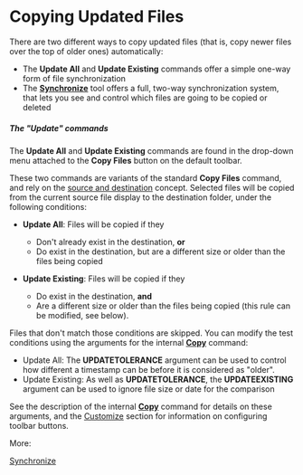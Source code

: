 # Copying Updated Files

There are two different ways to copy updated files (that is, copy newer files over the top of older ones) automatically:

- The **Update All** and **Update Existing** commands offer a simple one-way form of file synchronization
- The **[Synchronize](/Manual/file_operations/copying_moving_and_deleting_files/copying_updated_files/synchronize.md)** tool offers a full, two-way synchronization system, that lets you see and control which files are going to be copied or deleted

##### The "Update" commands

The **Update All** and **Update Existing** commands are found in the drop-down menu attached to the **Copy Files** button on the default toolbar.

These two commands are variants of the standard **Copy Files** command, and rely on the [source and destination](/Manual/basic_concepts/source_and_destination.md) concept. Selected files will be copied from the current source file display to the destination folder, under the following conditions:

- **Update All**: Files will be copied if they
  - Don't already exist in the destination, **or**
  - Do exist in the destination, but are a different size or older than the files being copied

- **Update Existing**: Files will be copied if they
  - Do exist in the destination, **and**
  - Are a different size or older than the files being copied (this rule can be modified, see below).

Files that don't match those conditions are skipped. You can modify the test conditions using the arguments for the internal **[Copy](/Manual/reference/command_reference/internal_commands/copy.md)** command:

- Update All: The **UPDATETOLERANCE** argument can be used to control how different a timestamp can be before it is considered as "older".
- Update Existing: As well as **UPDATETOLERANCE**, the **UPDATEEXISTING** argument can be used to ignore file size or date for the comparison

See the description of the internal **[Copy](/Manual/reference/command_reference/internal_commands/copy.md)** command for details on these arguments, and the [Customize](/Manual/customize/README.md) section for information on configuring toolbar buttons.

More:

[Synchronize](/Manual/file_operations/copying_moving_and_deleting_files/copying_updated_files/synchronize.md)  
